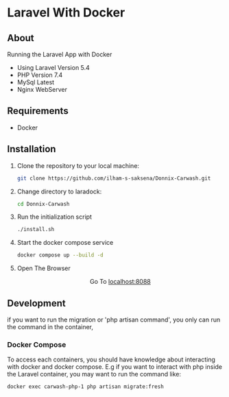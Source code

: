 # Laravel With Docker

## About
Running the Laravel App with Docker
- Using Laravel Version 5.4
- PHP Version 7.4
- MySql Latest
- Nginx WebServer

## Requirements
- Docker

## Installation

1. Clone the repository to your local machine:

   ```bash
   git clone https://github.com/ilham-s-saksena/Donnix-Carwash.git
    ```

3. Change directory to laradock: 

    ```bash
    cd Donnix-Carwash
    ```

5. Run the initialization script 

    ```bash
    ./install.sh 
    ```
    
7. Start the docker compose service
    
    ```bash
    docker compose up --build -d
    ```

8. Open The Browser 
   <p align="center">Go To <a href="http://localhost:8088" target="_blank">localhost:8088</a></p>


## Development
if you want to run the migration or 'php artisan command', you only can run the command in the container,

### Docker Compose

To access each containers, you should have knowledge about interacting with docker and docker compose. E.g if you want to interact with php inside the Laravel container, you may want to run the command like:

```bash
docker exec carwash-php-1 php artisan migrate:fresh
```
